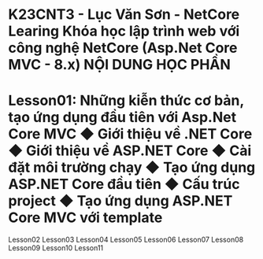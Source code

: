 K23CNT3 - Lục Văn Sơn - NetCore Learing
Khóa học lập trình web với công nghệ NetCore (Asp.Net Core MVC - 8.x)
NỘI DUNG HỌC PHẦN
========================================================
Lesson01: Những kiễn thức cơ bản, tạo ứng dụng đầu tiên với Asp.Net Core MVC
◆ Giới thiệu về .NET Core
◆ Giới thiệu về ASP.NET Core
◆ Cài đặt môi trường chạy
◆ Tạo ứng dụng ASP.NET Core đầu tiên
◆ Cấu trúc project
◆ Tạo ứng dụng ASP.NET Core MVC với template
========================================================
Lesson02
Lesson03
Lesson04
Lesson05
Lesson06
Lesson07
Lesson08
Lesson09
Lesson10
Lesson11
